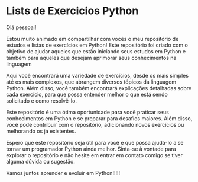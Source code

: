 # Lists  de  Exercicios  Python 

Olá pessoal!

Estou muito animado em compartilhar com vocês o meu repositório de estudos e listas de exercícios em Python! Este repositório foi criado com o objetivo de ajudar aqueles que estão iniciando seus estudos em Python e também para aqueles que desejam aprimorar seus conhecimentos na linguagem


Aqui você encontrará uma variedade de exercícios, desde os mais simples até os mais complexos, que abrangem diversos tópicos da linguagem Python. Além disso, você também encontrará explicações detalhadas sobre cada exercício, para que possa entender melhor o que está sendo solicitado e como resolvê-lo.

Este repositório é uma ótima oportunidade para você praticar seus conhecimentos em Python e se preparar para desafios maiores. Além disso, você pode contribuir com o repositório, adicionando novos exercícios ou melhorando os já existentes.

Espero que este repositório seja útil para você e que possa ajudá-lo a se tornar um programador Python ainda melhor. Sinta-se à vontade para explorar o repositório e não hesite em entrar em contato comigo se tiver alguma dúvida ou sugestão.

Vamos juntos aprender e evoluir em Python!!!!! 
